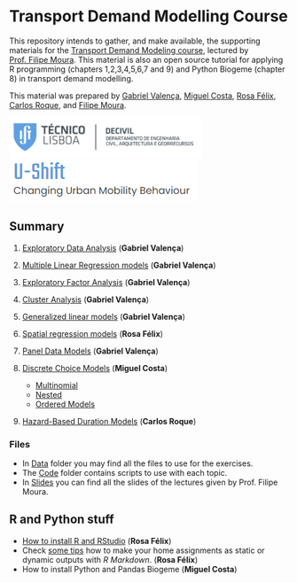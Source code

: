 Transport Demand Modelling Course
================

This repository intends to gather, and make available, the supporting
materials for the [Transport Demand Modeling
course](https://fenix.tecnico.ulisboa.pt/disciplinas/MPTra/2020-2021/1-semestre/materiais-de-apoio),
lectured by [Prof. Filipe
Moura](https://ushift.tecnico.ulisboa.pt/team-filipe-moura/). This
material is also an open source tutorial for applying R programming
(chapters 1,2,3,4,5,6,7 and 9) and Python Biogeme (chapter 8) in
transport demand modelling.

This material was prepared by [Gabriel
Valença](https://ushift.tecnico.ulisboa.pt/team-gabriel-valenca/),
[Miguel Costa](https://ushift.tecnico.ulisboa.pt/team-miguel-costa/),
[Rosa Félix](https://ushift.tecnico.ulisboa.pt/team-rosa-felix/),
[Carlos Roque](https://ushift.tecnico.ulisboa.pt/team-carlos-roque/),
and [Filipe
Moura](https://ushift.tecnico.ulisboa.pt/team-filipe-moura/).

![](README_files/ist.PNG) ![](README_files/ushift.PNG)

## Summary

1.  [Exploratory Data Analysis](1-ExploratoryDataAnalysis.md) (**Gabriel
    Valença**)

2.  [Multiple Linear Regression models](2-MultipleLinearRegression.md)
    (**Gabriel Valença**)

3.  [Exploratory Factor Analysis](3-FactorAnalysis.md) (**Gabriel
    Valença**)

4.  [Cluster Analysis](4-ClusterAnalysis.md) (**Gabriel Valença**)

5.  [Generalized linear models](5-GeneralizedLinearModels.md) (**Gabriel
    Valença**)

6.  [Spatial regression models](6-SpatialModels.md) (**Rosa Félix**)

7.  [Panel Data Models](7-PanelModels.md) (**Gabriel Valença**)

8.  [Discrete Choice Models](8-DiscreteChoiceModels/) (**Miguel Costa**)

    -   [Multinomial](8-DiscreteChoiceModels/8.1-MultinomialLogitAndProbitModels/)
    -   [Nested](8-DiscreteChoiceModels/8.2-NestedLogitModels/)
    -   [Ordered Models](8-DiscreteChoiceModels/8.3-OrderedLogitModels/)

9.  [Hazard-Based Duration Models](9-HazardBasedModels.md) (**Carlos
    Roque**)

### Files

-   In [Data](Data/) folder you may find all the files to use for the
    exercises.  
-   The [Code](Code/) folder contains scripts to use with each topic.
-   In [Slides](Slides/) you can find all the slides of the lectures
    given by Prof. Filipe Moura.

## R and Python stuff

-   [How to install R and RStudio](0-InstallR.md) (**Rosa Félix**)
-   Check [some tips](RMarkdownReports.md) how to make your home
    assignments as static or dynamic outputs with *R Markdown*. (**Rosa
    Félix**)
-   How to install Python and Pandas Biogeme (**Miguel Costa**)
